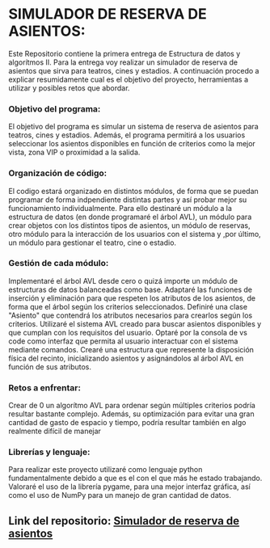 # SIMULADOR DE RESERVA DE ASIENTOS:
Este Repositorio contiene la primera entrega de Estructura de datos y algorítmos II.
Para la entrega voy realizar un simulador de reserva de asientos que sirva para teatros, cines y estadios. A continuación procedo a explicar resumidamente cual es el objetivo del proyecto, 
herramientas a utilizar y posibles retos que abordar.

### Objetivo del programa:
El objetivo del programa es simular un sistema de reserva de asientos para teatros, cines y estadios. Además, el programa permitirá a los usuarios seleccionar los asientos disponibles
en función de criterios como la mejor vista, zona VIP o proximidad a la salida.

### Organización de código:
El codigo estará organizado en distintos módulos, de forma que se puedan programar de forma indpendiente distintas partes y así probar mejor su funcionamiento individualmente.
Para ello destinaré un módulo a la estructura de datos (en donde programaré el árbol AVL), un módulo para crear objetos con los distintos tipos de asientos, un módulo de reservas,
otro módulo para la interacción de los usuarios con el sistema y ,por último, un módulo para gestionar el teatro, cine o estadio.

### Gestión de cada módulo:
Implementaré el árbol AVL desde cero o quizá importe un módulo de estructuras de datos balanceadas como base. Adaptaré las funciones de inserción y eliminación para que respeten 
los atributos de los asientos, de forma que el árbol según los criterios seleccionados.
Definiré una clase "Asiento" que contendrá los atributos necesarios para crearlos según los criterios.
Utilizaré el sistema AVL creado para buscar asientos disponibles y que cumplan con los requisitos del usuario.
Optaré por la consola de vs code como interfaz que permita al usuario interactuar con el sistema mediante comandos.
Crearé una estructura que represente la disposición física del recinto, inicializando asientos y asignándolos al árbol AVL en función de sus atributos.

### Retos a enfrentar:
Crear de 0 un  algorítmo AVL para ordenar según múltiples criterios podría resultar bastante complejo. Además, su optimización para evitar una gran cantidad
de gasto de espacio y tiempo, podría resultar también en algo realmente difícil de manejar

### Librerías y lenguaje:
Para realizar este proyecto utilizaré como lenguaje python fundamentalmente debido a que es el con el que más he estado trabajando.
Valoraré el uso de la librería pygame, para una mejor interfaz gráfica, así como el uso de NumPy para un manejo de gran cantidad de datos.

## Link del repositorio: [Simulador de reserva de asientos](https://github.com/Valdi183/Simulador_reserva_asientos)
